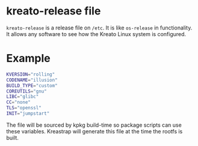 # kreato-release file
`kreato-release` is a release file on `/etc`. It is like `os-release` in functionality.
It allows any software to see how the Kreato Linux system is configured.

# Example

```sh
KVERSION="rolling"
CODENAME="illusion"
BUILD_TYPE="custom"
COREUTILS="gnu"
LIBC="glibc"
CC="none"
TLS="openssl"
INIT="jumpstart"
```

The file will be sourced by kpkg  build-time so package scripts can use these variables.
Kreastrap will generate this file at the time the rootfs is built.